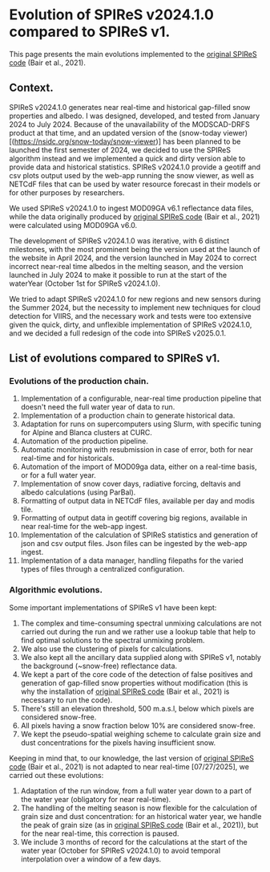 # Evolution of SPIReS v2024.1.0 compared to SPIReS v1.

This page presents the main evolutions implemented to the [original SPIReS code](https://github.com/edwardbair/SPIRES) (Bair et al., 2021).


## Context.

SPIReS v2024.1.0 generates near real-time and historical gap-filled snow properties and albedo. I was designed, developed, and tested from January 2024 to July 2024. Because of the unavailability of the MODSCAD-DRFS product at that time, and an updated version of the (snow-today viewer)[(https://nsidc.org/snow-today/snow-viewer)] has been planned to be launched the first semester of 2024, we decided to use the SPIReS algorithm instead and we implemented a quick and dirty version able to provide data and historical statistics. SPIReS v2024.1.0 provide a geotiff and csv plots output used by the web-app running the snow viewer, as well as NETCdF files that can be used by water resource forecast in their models or for other purposes by researchers.

We used SPIReS v2024.1.0 to ingest MOD09GA v6.1 reflectance data files, while the data originally produced by [original SPIReS code](https://github.com/edwardbair/SPIRES) (Bair et al., 2021) were calculated using MOD09GA v6.0.

The development of SPIReS v2024.1.0 was iterative, with 6 distinct milestones, with the most prominent being the version used at the launch of the website in April 2024, and the version launched in May 2024 to correct incorrect near-real time albedos in the melting season, and the version launched in July 2024 to make it possible to run at the start of the waterYear (October 1st for SPIReS v2024.1.0).

We tried to adapt SPIReS v2024.1.0 for new regions and new sensors during the Summer 2024, but the necessity to implement new techniques for cloud detection for VIIRS, and the necessary work and tests were too extensive given the quick, dirty, and unflexible implementation of SPIReS v2024.1.0, and we decided a full redesign of the code into SPIReS v2025.0.1.

## List of evolutions compared to SPIReS v1.

### Evolutions of the production chain.

1. Implementation of a configurable, near-real time production pipeline that doesn't need the full water year of data to run.
2. Implementation of a production chain to generate historical data.
3. Adaptation for runs on supercomputers using Slurm, with specific tuning for Alpine and Blanca clusters at CURC.
4. Automation of the production pipeline.
5. Automatic monitoring with resubmission in case of error, both for near real-time and for historicals.
6. Automation of the import of MOD09ga data, either on a real-time basis, or for a full water year.
7. Implementation of snow cover days, radiative forcing, deltavis and albedo calculations (using ParBal).
8. Formatting of output data in NETCdF files, available per day and modis tile.
10. Formatting of output data in geotiff covering big regions, available in near real-time for the web-app ingest.
11. Implementation of the calculation of SPIReS statistics and generation of json and csv output files. Json files can be ingested by the web-app ingest.
11. Implementation of a data manager, handling filepaths for the varied types of files through a centralized configuration.

### Algorithmic evolutions.

Some important implementations of SPIReS v1 have been kept:
1. The complex and time-consuming spectral unmixing calculations are not carried out during the run and we rather use a lookup table that help to find optimal solutions to the spectral unmixing problem.
2. We also use the clustering of pixels for calculations.
3. We also kept all the ancillary data supplied along with SPIReS v1, notably the background (~snow-free) reflectance data.
4. We kept a part of the core code of the detection of false positives and generation of gap-filled snow properties without modification (this is why the installation of [original SPIReS code](https://github.com/edwardbair/SPIRES) (Bair et al., 2021) is necessary to run the code).
5. There's still an elevation threshold, 500 m.a.s.l, below which pixels are considered snow-free.
6. All pixels having a snow fraction below 10% are considered snow-free.
6. We kept the pseudo-spatial weighing scheme to calculate grain size and dust concentrations for the pixels having insufficient snow.

Keeping in mind that, to our knowledge, the last version of [original SPIReS code](https://github.com/edwardbair/SPIRES) (Bair et al., 2021) is not adapted to near real-time [07/27/2025], we carried out these evolutions:
1. Adaptation of the run window, from a full water year down to a part of the water year (obligatory for near real-time).
2. The handling of the melting season is now flexible for the calculation of grain size and dust concentration: for an historical water year, we handle the peak of grain size (as in [original SPIReS code](https://github.com/edwardbair/SPIRES) (Bair et al., 2021)), but for the near real-time, this correction is paused.
3. We include 3 months of record for the calculations at the start of the water year (October for SPIReS v2024.1.0) to avoid temporal interpolation over a window of a few days.
